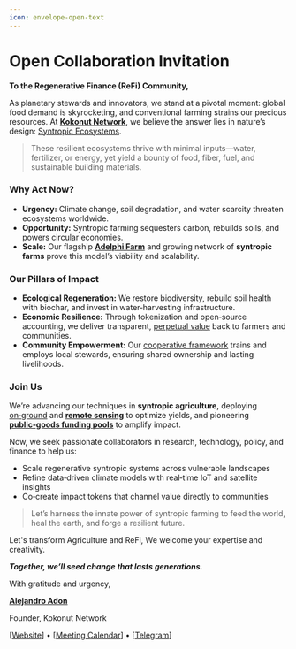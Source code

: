 ```yaml
---
icon: envelope-open-text
---
```


# Open Collaboration Invitation

**To the Regenerative Finance (ReFi) Community,**

As planetary stewards and innovators, we stand at a pivotal moment: global food demand is skyrocketing, and conventional farming strains our precious resources. At [**Kokonut Network**](https://kokonut.network/press), we believe the answer lies in nature’s design: [Syntropic Ecosystems](https://x.com/tecmns/status/1935010238752501834).

> These resilient ecosystems thrive with minimal inputs—water, fertilizer, or energy, yet yield a bounty of food, fiber, fuel, and sustainable building materials.

### **Why Act Now?** <a href="#b9c35bc2-214a-4bb5-a638-16806839776c" id="b9c35bc2-214a-4bb5-a638-16806839776c"></a>

* **Urgency:** Climate change, soil degradation, and water scarcity threaten ecosystems worldwide.
* **Opportunity:** Syntropic farming sequesters carbon, rebuilds soils, and powers circular economies.
* **Scale:** Our flagship [**Adelphi Farm**](https://docs.kokonut.network/kokonut-farms/adelphi) and growing network of **syntropic farms** prove this model’s viability and scalability.

### **Our Pillars of Impact** <a href="#a26d2079-a9e2-4914-8cb4-70024e60d693" id="a26d2079-a9e2-4914-8cb4-70024e60d693"></a>

* **Ecological Regeneration:** We restore biodiversity, rebuild soil health with biochar, and invest in water‑harvesting infrastructure.
* **Economic Resilience:** Through tokenization and open‑source accounting, we deliver transparent, [perpetual value](https://framework.kokonut.network/features/8-forms-of-capital-and-sdgs-alignment) back to farmers and communities.
* **Community Empowerment:** Our [cooperative framework](https://framework.kokonut.network/) trains and employs local stewards, ensuring shared ownership and lasting livelihoods.

### **Join Us** <a href="#f4ff5288-4c25-41e5-a5bb-054c393e2ee9" id="f4ff5288-4c25-41e5-a5bb-054c393e2ee9"></a>

We’re advancing our techniques in **syntropic agriculture**, deploying [on‑ground](https://link.kokonut.network/AdelphiSpeciesGeoNode) and [**remote sensing**](https://link.kokonut.network/AdelphiOrtho3D) to optimize yields, and pioneering [**public‑goods funding pools**](https://x.com/KokonutNetwork/status/1914757318673048056) to amplify impact.

Now, we seek passionate collaborators in research, technology, policy, and finance to help us:

* Scale regenerative syntropic systems across vulnerable landscapes
* Refine data‑driven climate models with real‑time IoT and satellite insights
* Co‑create impact tokens that channel value directly to communities

> Let’s harness the innate power of syntropic farming to feed the world, heal the earth, and forge a resilient future.

Let's transform Agriculture and ReFi, We welcome your expertise and creativity.

_**Together, we’ll seed change that lasts generations.**_

With gratitude and urgency,

[**Alejandro Adon**](https://x.com/WasabiNetwork)

Founder, Kokonut Network

\[[Website](https://kokonut.network/)] • \[[Meeting Calendar](https://link.kokonut.network/meeting)] • \[[Telegram](https://t.me/WasabiNetwork)]
